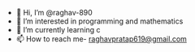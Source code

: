 - 👋 Hi, I’m @raghav-890
- 👀 I’m interested in programming and mathematics 
- 🌱 I’m currently learning c
- 📫 How to reach me- raghavpratap619@gmail.com

<!---
raghav-890/raghav-890 is a ✨ special ✨ repository because its `README.md` (this file) appears on your GitHub profile.
You can click the Preview link to take a look at your changes.
--->
